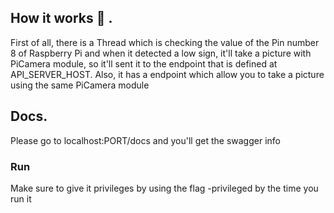 ## How it works :construction_worker: .

First of all, there is a Thread which is checking the value of the Pin number 8 of Raspberry Pi and when it detected a low sign, it'll take a picture with PiCamera module, so it'll sent it to the endpoint that is defined at API_SERVER_HOST. Also, it has a endpoint which allow you to take a picture using the same PiCamera module

## Docs.

Please go to localhost:PORT/docs and you'll get the swagger info

### Run 

Make sure to give it privileges by using the flag -privileged by the time you run it 



